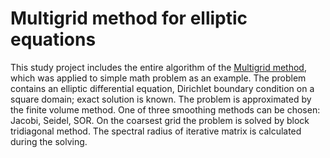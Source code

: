 # Multigrid method for elliptic equations

This study project includes the entire algorithm of the [Multigrid method](https://en.wikipedia.org/wiki/Multigrid_method), which was applied to simple math problem as an example.
The problem contains an elliptic differential equation, Dirichlet boundary condition on a square domain; exact solution is known.
The problem is approximated by the finite volume method.
One of three smoothing methods can be chosen: Jacobi, Seidel, SOR.
On the coarsest grid the problem is solved by block tridiagonal method.
The spectral radius of iterative matrix is calculated during the solving.
